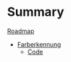 # Summary

[Roadmap](./roadmap.md)
- [Farberkennung](color_detection/color_detection.md)
    - [Code](color_detection/code.md)
